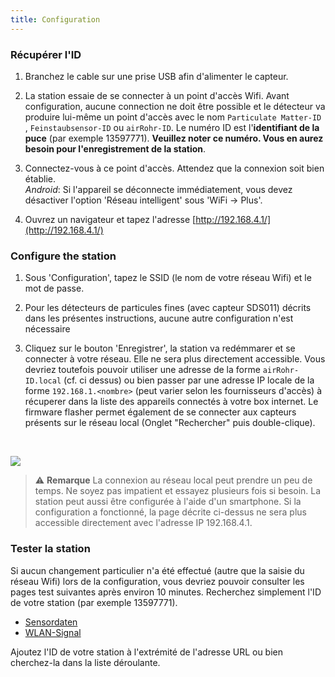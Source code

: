 ```yaml
---
title: Configuration
---
```

### Récupérer l'ID
1. Branchez le cable sur une prise USB afin d'alimenter le capteur.

2. La station essaie de se connecter à un point d'accès Wifi. Avant configuration, aucune connection ne doit être possible et le détecteur va produire lui-même un point d'accès avec le nom `Particulate Matter-ID` , `Feinstaubsensor-ID` ou `airRohr-ID`. Le numéro ID est l'**identifiant de la puce** (par exemple 13597771). **Veuillez noter ce numéro. Vous en aurez besoin pour l'enregistrement de la station**.

3. Connectez-vous à ce point d'accès. Attendez que la connexion soit bien établie.<br>*Android*: Si l'appareil se déconnecte immédiatement, vous devez désactiver l'option 'Réseau intelligent' sous 'WiFi -> Plus'.

4. Ouvrez un navigateur et tapez l'adresse [http://192.168.4.1/](http://192.168.4.1/)

### Configure the station
1. Sous 'Configuration', tapez le SSID (le nom de votre réseau Wifi) et le mot de passe.

2. Pour les détecteurs de particules fines (avec capteur SDS011) décrits dans les présentes instructions, aucune autre configuration n'est nécessaire

3. Cliquez sur le bouton 'Enregistrer', la station va redémmarer et se connecter à votre réseau. Elle ne sera plus directement accessible. Vous devriez toutefois pouvoir utiliser une adresse de la forme `airRohr-ID.local` (cf. ci dessus) ou bien passer par une adresse IP locale de la forme `192.168.1.<nombre>` (peut varier selon les fournisseurs d'accès) à récuperer dans la liste des appareils connectés à votre box internet. Le firmware flasher permet également de se connecter aux capteurs présents sur le réseau local (Onglet "Rechercher" puis double-clique). 

<br>

![](../docs/airrohr_config_initial.jpg)
<br>

> ⚠️ **Remarque**  La connexion au réseau local peut prendre un peu de temps. Ne soyez pas impatient et essayez plusieurs fois si besoin. La station peut aussi être configurée à l'aide d'un smartphone. Si la configuration a fonctionné, la page décrite ci-dessus ne sera plus accessible directement avec l'adresse IP 192.168.4.1.

### Tester la station
Si aucun changement particulier n'a été effectué (autre que la saisie du réseau Wifi) lors de la configuration, vous devriez pouvoir consulter les pages test suivantes après environ 10 minutes. Recherchez simplement l'ID de votre station (par exemple 13597771).

 * [Sensordaten](https://api-rrd.madavi.de/grafana/d/GUaL5aZMz/pm-sensors?orgId=1&theme=light&var-chipID=) 
 * [WLAN-Signal](https://api-rrd.madavi.de/grafana/d/Fk6mw1WGz/wifi-signal?orgId=1&var-chipID=) 

Ajoutez l'ID de votre station à l'extrémité de l'adresse URL ou bien cherchez-la dans la liste déroulante.
 
